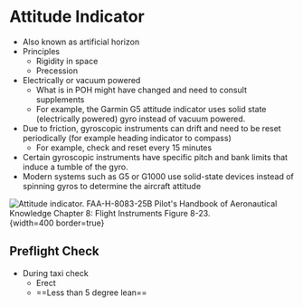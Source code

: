 # Attitude Indicator

* Also known as artificial horizon
* Principles
  * Rigidity in space
  * Precession
* Electrically or vacuum powered
  * What is in POH might have changed and need to consult supplements
  * For example, the Garmin G5 attitude indicator uses solid state (electrically powered) gyro instead of vacuum powered.
* Due to friction, gyroscopic instruments can drift and need to be reset periodically (for example heading indicator to compass)
  * For example, check and reset every 15 minutes
* Certain gyroscopic instruments have specific pitch and bank limits that induce a tumble of the gyro.
* Modern systems such as G5 or G1000 use solid-state devices instead of spinning gyros to determine the aircraft attitude

![Attitude indicator. [FAA-H-8083-25B Pilot's Handbook of Aeronautical Knowledge](https://www.faa.gov/regulations_policies/handbooks_manuals/aviation/phak) [Chapter 8: Flight Instruments](https://www.faa.gov/sites/faa.gov/files/regulations_policies/handbooks_manuals/aviation/phak/10_phak_ch8.pdf) Figure 8-23.](/img/phak/phak-figure-8-23-attitude-indicator.png){width=400 border=true}

## Preflight Check

* During taxi check
  * Erect
  * ==Less than 5 degree lean==
